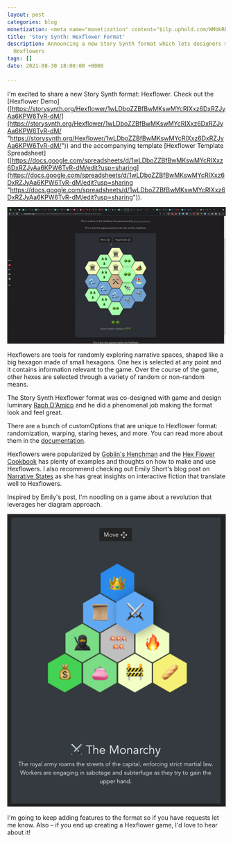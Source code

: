 ```yaml
---
layout: post
categories: blog
monetization: <meta name="monetization" content="$ilp.uphold.com/WMbkRBiZFgbx">
title: 'Story Synth: Hexflower Format'
description: Announcing a new Story Synth format which lets designers make and share
  Hexflowers
tags: []
date: 2021-08-30 18:00:00 +0000

---
```

I'm excited to share a new Story Synth format: Hexflower. Check out the \[Hexflower Demo\]([https://storysynth.org/Hexflower/1wLDboZZBfBwMKswMYcRIXxz6DxRZJyAa6KPW6TvR-dM/](https://storysynth.org/Hexflower/1wLDboZZBfBwMKswMYcRIXxz6DxRZJyAa6KPW6TvR-dM/ "https://storysynth.org/Hexflower/1wLDboZZBfBwMKswMYcRIXxz6DxRZJyAa6KPW6TvR-dM/")) and the accompanying template \[Hexflower Template Spreadsheet\]([https://docs.google.com/spreadsheets/d/1wLDboZZBfBwMKswMYcRIXxz6DxRZJyAa6KPW6TvR-dM/edit?usp=sharing](https://docs.google.com/spreadsheets/d/1wLDboZZBfBwMKswMYcRIXxz6DxRZJyAa6KPW6TvR-dM/edit?usp=sharing "https://docs.google.com/spreadsheets/d/1wLDboZZBfBwMKswMYcRIXxz6DxRZJyAa6KPW6TvR-dM/edit?usp=sharing")).

![a short video of the hexflower regenerating](/uploads/hexflower.gif)

Hexflowers are tools for randomly exploring narrative spaces, shaped like a big hexagon made of small hexagons. One hex is selected at any point and it contains information relevant to the game. Over the course of the game, other hexes are selected through a variety of random or non-random means.

The Story Synth Hexflower format was co-designed with game and design luminary [Raph D'Amico](https://twitter.com/raphdamico) and he did a phenomenal job making the format look and feel great.

There are a bunch of customOptions that are unique to Hexflower format: randomization, warping, staring hexes, and more. You can read more about them in the [documentation](https://docs.storysynth.org/guide/formats.html#hexflower).

Hexflowers were popularized by [Goblin's Henchman](https://goblinshenchman.wordpress.com/hex-power-flower/) and the [Hex Flower Cookbook](https://www.drivethrurpg.com/product/295083/Hex-Flower-Cookbook--an-overview-and-some-thoughts-on-Hex-Flower-Game-Engines-by-Goblins-Henchman) has plenty of examples and thoughts on how to make and use Hexflowers. I also recommend checking out Emily Short's blog post on [Narrative States](https://emshort.blog/2019/11/23/narrative-states/) as she has great insights on interactive fiction that translate well to Hexflowers.

Inspired by Emily's post, I'm noodling on a game about a revolution that leverages her diagram approach.

![a map of hexes focusing on factions vying for power amid a revolution](/uploads/screen-shot-2021-08-30-at-9-56-31-am.png)

I'm going to keep adding features to the format so if you have requests let me know. Also – if you end up creating a Hexflower game, I'd love to hear about it!